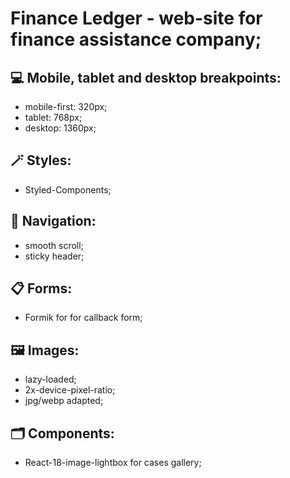 # Finance Ledger - web-site for finance assistance company;

## 💻 Mobile, tablet and desktop breakpoints:

- mobile-first: 320px;
- tablet: 768px;
- desktop: 1360px;

## 🪄 Styles:

- Styled-Components;

## 🚪 Navigation:

- smooth scroll;
- sticky header;

## 📋 Forms:

- Formik for for callback form;

## 🖼 Images:

- lazy-loaded;
- 2x-device-pixel-ratio;
- jpg/webp adapted;

## 🗂 Components:

- React-18-image-lightbox for cases gallery;
